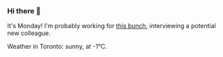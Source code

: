 ### Hi there :wave:

It's Monday! I'm probably working for [this bunch](https://github.com/kohofinancial), interviewing a potential new colleague.

Weather in Toronto: sunny, at -1°C.
